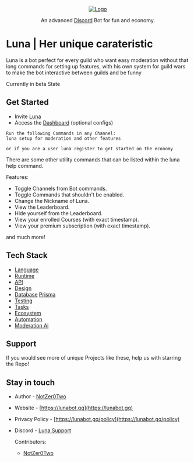 <p align="center">
  <a href="https://discord.gg/3eNaWPhWZE" target="blank"><img src="https://cdn.discordapp.com/avatars/673952206663319563/cca7e5e9f94365b9facdc5318e260aa1.png?size=256" alt="Logo" /></a>
</p>

<p align="center">An advanced <a href="http://discord.gg" target="_blank">Discord</a> Bot for fun and economy.</p>
<p align="center">

# Luna | Her unique carateristic
Luna is a bot perfect for every guild who want easy moderation without that long commands for setting up features, with his own system for guild wars to make the bot interactive between guilds and be funny

Currently in beta State
  
## Get Started
* Invite [Luna](https://discord.com/oauth2/authorize?client_id=673952206663319563&scope=bot&permissions=388160&redirect_uri=https://lunabot.gq/panel)
* Access the [Dashboard](https://lunabot.gq/panel) (optional configs)
  
```
Run the following Commands in any Channel:
luna setup for moderation and other features

or if you are a user luna register to get started on the economy

```
There are some other utility commands that can be listed within the luna help command. 
  
Features:
  
* Toggle Channels from Bot commands.
* Toggle Commands that shouldn't be enabled.
* Change the Nickname of Luna.
* View the Leaderboard.
* Hide yourself from the Leaderboard.
* View your enrolled Courses (with exact timestamp).
* View your premium subscription (with exact timestamp).

and much more!
  
## Tech Stack
* [Language](https://www.javascript.com/)
* [Runtime](https://nodejs.org/en/)
* [API](https://www.npmjs.com/package/discord.js?source=post_page-----7b5fe27cb6fa----------------------)
* [Design](https://www.npmjs.com/package/ejs)
* [Database](https://www.mongodb.com/) [Prisma](https://www.prisma.io/)
* [Testing](https://jestjs.io/)
* [Tasks](https://gruntjs.com/getting-started)
* [Ecosystem](https://pm2.keymetrics.io/docs/usage/application-declaration/)
* [Automation](https://gulpjs.com/)
* [Moderation Ai](https://perspectiveapi.com/)


## Support
If you would see more of unique Projects like these, help us with starring the Repo!

## Stay in touch

* Author         - [NotZer0Two](https://github.com/NotZer0Two)
* Website        - [https://lunabot.gq](https://lunabot.gq)
* Privacy Policy - [https://lunabot.gq/policy](https://lunabot.gq/policy)
* Discord        - [Luna Support](https://discord.com/invite/7MEZZHD6Wh)

  Contributors: 
  - [NotZer0Two](https://github.com/NotZer0Two)


